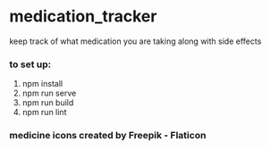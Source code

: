 # medication_tracker
keep track of what medication you are taking along with side effects 

### to set up:
1. npm install
2. npm run serve
3. npm run build
4. npm run lint

### medicine icons created by Freepik - Flaticon


